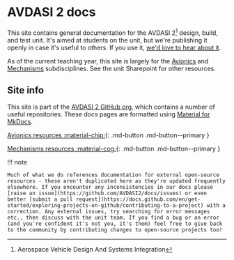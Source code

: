 # AVDASI 2 docs

This site contains general documentation for the AVDASI 2[^1] design, build, and test unit. It's aimed at students on the unit, but we're publishing it openly in case it's useful to others. If you use it, [we'd love to hear about it](mailto:AVDASI2@bristol.ac.uk).

As of the current teaching year, this site is largely for the [Avionics](avionics/index.md) and [Mechanisms](mechanisms/index.md) subdisciplines. See the unit Sharepoint for other resources.

## Site info

This site is part of the [AVDASI 2 GitHub org](https://github.com/AVDASI2), which contains a number of useful repositories. These docs pages are formatted using [Material for MkDocs](https://squidfunk.github.io/mkdocs-material/reference/).

[Avionics resources :material-chip:](avionics/index.md){: .md-button .md-button--primary }

[Mechanisms resources :material-cog:](mechanisms/index.md){: .md-button .md-button--primary }

!!! note

    Much of what we do references documentation for external open-source resources - these aren't duplicated here as they're updated frequently elsewhere. If you encounter any inconsistencies in our docs please [raise an issue](https://github.com/AVDASI2/docs/issues) or even better [submit a pull request](https://docs.github.com/en/get-started/exploring-projects-on-github/contributing-to-a-project) with a correction. Any external issues, try searching for error messages etc., then discuss with the unit team. If you find a bug or an error (and you're confident it's not you, it's them) feel free to give back to the community by contributing changes to open-source projects too!

[^1]: Aerospace Vehicle Design And Systems Integration
